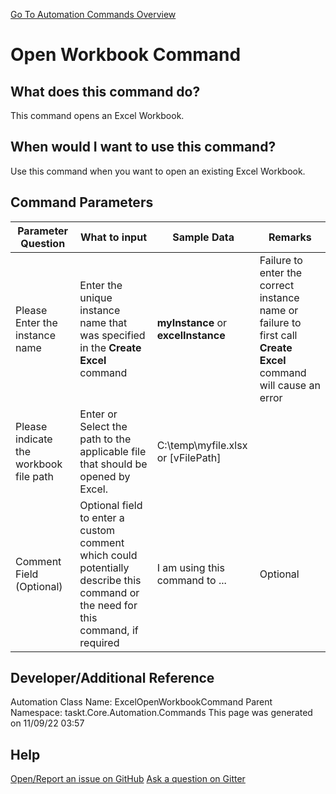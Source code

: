 <!--TITLE: Open Workbook Command -->
<!-- SUBTITLE: a command in the Excel Commands group. -->
[Go To Automation Commands Overview](/automation-commands)


# Open Workbook Command


## What does this command do?
This command opens an Excel Workbook.


## When would I want to use this command?
Use this command when you want to open an existing Excel Workbook.


## Command Parameters
| Parameter Question   	| What to input  	|  Sample Data 	| Remarks  	|
| ---                    | ---               | ---           | ---       |
|Please Enter the instance name|Enter the unique instance name that was specified in the **Create Excel** command|**myInstance** or **excelInstance**|Failure to enter the correct instance name or failure to first call **Create Excel** command will cause an error|
|Please indicate the workbook file path|Enter or Select the path to the applicable file that should be opened by Excel.|C:\temp\myfile.xlsx or [vFilePath]||
|Comment Field (Optional)|Optional field to enter a custom comment which could potentially describe this command or the need for this command, if required|I am using this command to ...|Optional|


## Developer/Additional Reference
Automation Class Name: ExcelOpenWorkbookCommand
Parent Namespace: taskt.Core.Automation.Commands
This page was generated on 11/09/22 03:57 


## Help
[Open/Report an issue on GitHub](https://github.com/saucepleez/taskt/issues/new)
[Ask a question on Gitter](https://gitter.im/taskt-rpa/Lobby)

